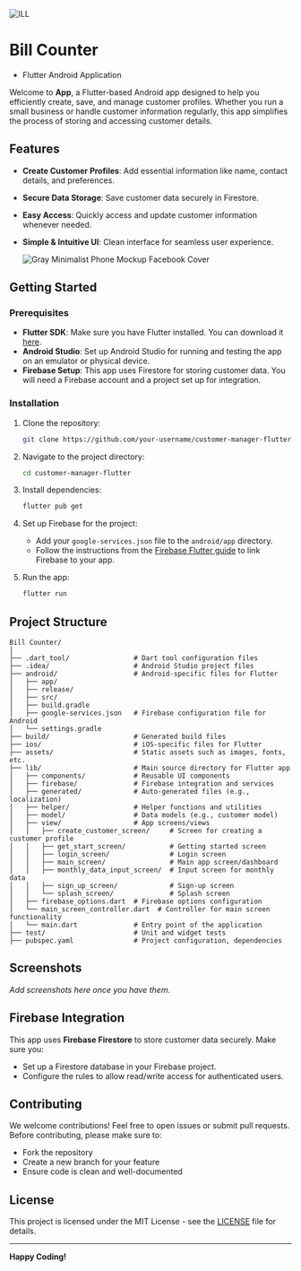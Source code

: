 ![ILL](https://github.com/user-attachments/assets/ab26ed39-0e62-40fc-9b46-19d53d8fae96)

# Bill Counter
 
 - Flutter Android Application

Welcome to **App**, a Flutter-based Android app designed to help you efficiently create, save, and manage customer profiles. Whether you run a small business or handle customer information regularly, this app simplifies the process of storing and accessing customer details.

## Features

- **Create Customer Profiles**: Add essential information like name, contact details, and preferences.
- **Secure Data Storage**: Save customer data securely in Firestore.
- **Easy Access**: Quickly access and update customer information whenever needed.
- **Simple & Intuitive UI**: Clean interface for seamless user experience.

  ![Gray Minimalist Phone Mockup Facebook Cover](https://github.com/user-attachments/assets/ad6a8492-2d47-4571-ab65-d4c7f8fd54d2)


## Getting Started

### Prerequisites

- **Flutter SDK**: Make sure you have Flutter installed. You can download it [here](https://flutter.dev/docs/get-started/install).
- **Android Studio**: Set up Android Studio for running and testing the app on an emulator or physical device.
- **Firebase Setup**: This app uses Firestore for storing customer data. You will need a Firebase account and a project set up for integration.

### Installation

1. Clone the repository:
   ```bash
   git clone https://github.com/your-username/customer-manager-flutter.git
   ```
2. Navigate to the project directory:
   ```bash
   cd customer-manager-flutter
   ```
3. Install dependencies:
   ```bash
   flutter pub get
   ```

4. Set up Firebase for the project:
   - Add your `google-services.json` file to the `android/app` directory.
   - Follow the instructions from the [Firebase Flutter guide](https://firebase.flutter.dev/docs/overview) to link Firebase to your app.

5. Run the app:
   ```bash
   flutter run
   ```

## Project Structure
```
Bill Counter/
│
├── .dart_tool/                # Dart tool configuration files
├── .idea/                     # Android Studio project files
├── android/                   # Android-specific files for Flutter
│   ├── app/
│   ├── release/
│   ├── src/
│   ├── build.gradle
│   ├── google-services.json   # Firebase configuration file for Android
│   └── settings.gradle
├── build/                     # Generated build files
├── ios/                       # iOS-specific files for Flutter
├── assets/                    # Static assets such as images, fonts, etc.
├── lib/                       # Main source directory for Flutter app
│   ├── components/            # Reusable UI components
│   ├── firebase/              # Firebase integration and services
│   ├── generated/             # Auto-generated files (e.g., localization)
│   ├── helper/                # Helper functions and utilities
│   ├── model/                 # Data models (e.g., customer model)
│   ├── view/                  # App screens/views
│   │   ├── create_customer_screen/     # Screen for creating a customer profile
│   │   ├── get_start_screen/           # Getting started screen
│   │   ├── login_screen/               # Login screen
│   │   ├── main_screen/                # Main app screen/dashboard
│   │   ├── monthly_data_input_screen/  # Input screen for monthly data
│   │   ├── sign_up_screen/             # Sign-up screen
│   │   └── splash_screen/              # Splash screen
│   ├── firebase_options.dart  # Firebase options configuration
│   └── main_screen_controller.dart  # Controller for main screen functionality
│   └── main.dart              # Entry point of the application
├── test/                      # Unit and widget tests
├── pubspec.yaml               # Project configuration, dependencies

```

## Screenshots

_Add screenshots here once you have them._

## Firebase Integration

This app uses **Firebase Firestore** to store customer data securely. Make sure you:
- Set up a Firestore database in your Firebase project.
- Configure the rules to allow read/write access for authenticated users.

## Contributing

We welcome contributions! Feel free to open issues or submit pull requests. Before contributing, please make sure to:
- Fork the repository
- Create a new branch for your feature
- Ensure code is clean and well-documented

## License

This project is licensed under the MIT License - see the [LICENSE](LICENSE) file for details.

---

**Happy Coding!**
```

